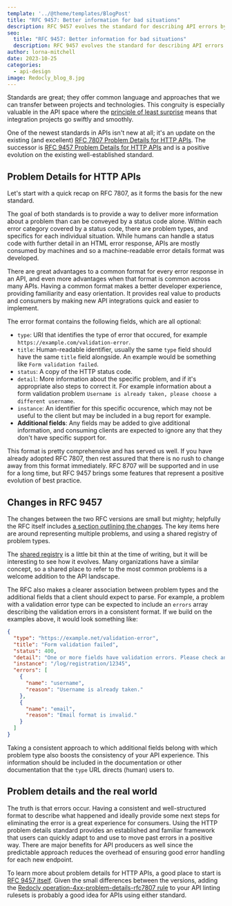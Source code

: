 ```yaml
---
template: '../@theme/templates/BlogPost'
title: "RFC 9457: Better information for bad situations"
description: RFC 9457 evolves the standard for describing API errors by building on RFC 7807. Come learn what's new, what to expect, and how you can use it in your own APIs.
seo:
  title: "RFC 9457: Better information for bad situations"
  description: RFC 9457 evolves the standard for describing API errors by building on RFC 7807. Come learn what's new, what to expect, and how you can use it in your own APIs.
author: lorna-mitchell
date: 2023-10-25
categories:
  - api-design
image: Redocly_blog_8.jpg
---
```


Standards are great; they offer common language and approaches that we can transfer between projects and technologies. This congruity is especially valuable in the API space where the [principle of least surprise](https://en.wikipedia.org/wiki/Principle_of_least_astonishment) means that integration projects go swiftly and smoothly.

One of the newest standards in APIs isn't new at all; it's an update on the existing (and excellent) [RFC 7807 Problem Details for HTTP APIs](https://www.rfc-editor.org/rfc/rfc7807). The successor is [RFC 9457 Problem Details for HTTP APIs](https://www.rfc-editor.org/rfc/rfc9457) and is a positive evolution on the existing well-established standard.

## Problem Details for HTTP APIs

Let's start with a quick recap on RFC 7807, as it forms the basis for the new standard.

The goal of both standards is to provide a way to deliver more information about a problem than can be conveyed by a status code alone. Within each error category covered by a status code, there are problem types, and specifics for each individual situation. While humans can handle a status code with further detail in an HTML error response, APIs are mostly consumed by machines and so a machine-readable error details format was developed.

There are great advantages to a common format for every error response in an API, and even more advantages when that format is common across many APIs. Having a common format makes a better developer experience, providing familiarity and easy orientation. It provides real value to products and consumers by making new API integrations quick and easier to implement.

The error format contains the following fields, which are all optional:

- `type`: URI that identifies the type of error that occured, for example `https://example.com/validation-error`.
- `title`: Human-readable identifier, usually the same `type` field should have the same `title` field alongside. An example would be something like `Form validation failed`.
- `status`: A copy of the HTTP status code.
- `detail`: More information about the specific problem, and if it's appropriate also steps to correct it. For example information about a form validation problem `Username is already taken, please choose a different username`.
- `instance`: An identifier for this specific occurence, which may not be useful to the client but may be included in a bug report for example.
- **Additional fields**: Any fields may be added to give additional information, and consuming clients are expected to ignore any that they don't have specific support for.

This format is pretty comprehensive and has served us well. If you have already adopted RFC 7807, then rest assured that there is no rush to change away from this format immediately. RFC 8707 will be supported and in use for a long time, but RFC 9457 brings some features that represent a positive evolution of best practice.

## Changes in RFC 9457

The changes between the two RFC versions are small but mighty; helpfully the RFC itself includes [a section outlining the changes](https://www.rfc-editor.org/rfc/rfc9457#name-changes-from-rfc-7807). The key items here are around representing multiple problems, and using a shared registry of problem types.

The [shared registry](https://www.iana.org/assignments/http-problem-types/http-problem-types.xhtml) is a little bit thin at the time of writing, but it will be interesting to see how it evolves. Many organizations have a similar concept, so a shared place to refer to the most common problems is a welcome addition to the API landscape.

The RFC also makes a clearer association between problem types and the additional fields that a client should expect to parse. For example, a problem with a validation error type can be expected to include an `errors` array describing the validation errors in a consistent format. If we build on the examples above, it would look something like:

```json
{
  "type": "https://example.net/validation-error",
  "title": "Form validation failed",
  "status": 400,
  "detail": "One or more fields have validation errors. Please check and try again.",
  "instance": "/log/registration/12345",
  "errors": [
    {
      "name": "username",
      "reason": "Username is already taken."
    },
    {
      "name": "email",
      "reason": "Email format is invalid."
    }
  ]
}
```

Taking a consistent approach to which additional fields belong with which problem type also boosts the consistency of your API experience. This information should be included in the documentation or other documentation that the `type` URL directs (human) users to.

## Problem details and the real world

The truth is that errors occur. Having a consistent and well-structured format to describe what happened and ideally provide some next steps for eliminating the error is a great experience for consumers. Using the HTTP problem details standard provides an established and familiar framework that users can quickly adapt to and use to move past errors in a positive way. There are major benefits for API producers as well since the predictable approach reduces the overhead of ensuring good error handling for each new endpoint.

To learn more about problem details for HTTP APIs, a good place to start is [RFC 9457 itself](https://www.rfc-editor.org/rfc/rfc9457). Given the small differences between the versions, adding the [Redocly operation-4xx-problem-details-rfc7807 rule](https://redocly.com/docs/cli/rules/operation-4xx-problem-details-rfc7807/) to your API linting rulesets is probably a good idea for APIs using either standard.

